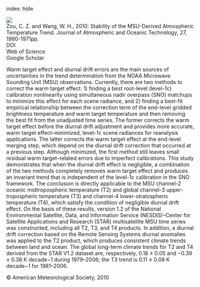 index: hide

<div class="Citation">
    <div class="Citation-thumb CitationThumb-linked"  data-href="https://doi.org/10.1175/2009jtecha1333.1">
      <img src="https://static.claimspace.cloud/climate-study-static/refs/thumbs/2/Zou_and_Wang_2010-thumb.png" />
    </div>

  <div class="Citation-body">
    <div class="Citation-text">Zou, C. Z. and Wang, W. H., 2010: Stability of the MSU-Derived Atmospheric Temperature Trend. <span class="Article-journal">Journal of Atmospheric and Oceanic Technology, </span><span class="Article-volume">27, </span>1960-1971pp.</div>
    <div class="Citation-links">
      <div class="CitationLink" data-href="https://doi.org/10.1175/2009jtecha1333.1">
        <div class="CitationLink-icon CitationLink-Doi"></div>
        <div class="CitationLink-text">DOI</div>
      </div>
      <div class="CitationLink" data-href="http://cel.webofknowledge.com/InboundService.do?customersID=atyponcel&smartRedirect=yes&mode=FullRecord&IsProductCode=Yes&product=CEL&Init=Yes&Func=Frame&action=retrieve&SrcApp=literatum&SrcAuth=atyponcel&SID=7CNc3cIRaBKjGbSujFM&UT=WOS:000284248000013">
        <div class="CitationLink-icon CitationLink-Isi"></div>
        <div class="CitationLink-text">Web of Science</div>
      </div>
      <div class="CitationLink" data-href="https://scholar.google.com/scholar?q=10.1175/2009jtecha1333.1">
        <div class="CitationLink-icon CitationLink-Scholar"></div>
        <div class="CitationLink-text">Google Scholar</div>
      </div>
    </div>
  </div>
</div>

Warm target effect and diurnal drift errors are the main sources of uncertainties in the trend determination from the NOAA Microwave Sounding Unit (MSU) observations. Currently, there are two methods to correct the warm target effect: 1) finding a best root-level (level-1c) calibration nonlinearity using simultaneous nadir overpass (SNO) matchups to minimize this effect for each scene radiance, and 2) finding a best-fit empirical relationship between the correction term of the end-level gridded brightness temperature and warm target temperature and then removing the best fit from the unadjusted time series. The former corrects the warm target effect before the diurnal drift adjustment and provides more accurate, warm target effect–minimized, level-1c scene radiances for reanalysis applications. The latter corrects the warm target effect at the end-level merging step, which depend on the diurnal drift correction that occurred at a previous step. Although minimized, the first method still leaves small residual warm target–related errors due to imperfect calibrations. This study demonstrates that when the diurnal drift effect is negligible, a combination of the two methods completely removes warm target effect and produces an invariant trend that is independent of the level-1c calibration in the SNO framework. The conclusion is directly applicable to the MSU channel-2 oceanic midtropospheric temperature (T2) and global channel-3 upper-tropospheric temperature (T3) and channel-4 lower-stratospheric temperature (T4), which satisfy the condition of negligible diurnal drift effect. On the basis of these results, version 1.2 of the National Environmental Satellite, Data, and Information Service (NESDIS)–Center for Satellite Applications and Research (STAR) multisatellite MSU time series was constructed, including all T2, T3, and T4 products. In addition, a diurnal drift correction based on the Remote Sensing Systems diurnal anomalies was applied to the T2 product, which produces consistent climate trends between land and ocean. The global long-term climate trends for T2 and T4 derived from the STAR V1.2 dataset are, respectively, 0.18 ± 0.05 and −0.39 ± 0.36 K decade−1 during 1979–2006; the T3 trend is 0.11 ± 0.08 K decade−1 for 1981–2006.

<div class="Citation-copy">
&copy; American Meteorological Society, 2010
</div>